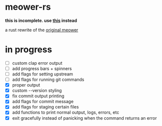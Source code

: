 # meower-rs
**this is incomplete. use [this](https://github.com/ellipticobj/meower) instead**

a rust rewrite of the [original meower](https://github.com/ellipticobj/meower)

# in progress

- [ ] custom clap error output
- [ ] add progress bars + spinners
- [ ] add flags for setting upstream
- [ ] add flags for running git commands
- [x] proper output
- [x] custom --version styling
- [x] fix commit output printing
- [x] add flags for commit message
- [x] add flags for staging certain files
- [x] add functions to print normal output, logs, errors, etc
- [x] exit gracefully instead of panicking when the command returns an error
